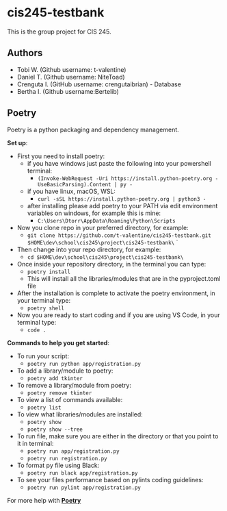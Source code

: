 # cis245-testbank

This is the group project for CIS 245.

## Authors

- Tobi W. (Github username: t-valentine)
- Daniel T. (Github username: NiteToad)
- Crenguta I. (GitHub username: crengutaibrian) - Database
- Bertha I. (Github username:Bertelib)

## Poetry

Poetry is a python packaging and dependency management.

**Set up**:

- First you need to install poetry:
  - if you have windows just paste the following into your powershell terminal:
    - `(Invoke-WebRequest -Uri https://install.python-poetry.org -UseBasicParsing).Content | py -`
  - if you have linux, macOS, WSL:
    - `curl -sSL https://install.python-poetry.org | python3 -`
  - after installing please add poetry to your PATH via edit environment variables on windows, for example this is mine:
    - `C:\Users\Dtorr\AppData\Roaming\Python\Scripts`
- Now you clone repo in your preferred directory, for example:
  - `git clone https://github.com/t-valentine/cis245-testbank.git $HOME\dev\school\cis245\project\cis245-testbank\` `
- Then change into your repo directory, for example:
  - `cd $HOME\dev\school\cis245\project\cis245-testbank\`
- Once inside your repository directory, in the terminal you can type:
  - `poetry install`
  - This will install all the libraries/modules that are in the pyproject.toml file
- After the installation is complete to activate the poetry environment, in your terminal type:
  - `poetry shell`
- Now you are ready to start coding and if you are using VS Code, in your terminal type:
  - `code .`

**Commands to help you get started**:

- To run your script:
  - `poetry run python app/registration.py`
- To add a library/module to poetry:
  - `poetry add tkinter`
- To remove a library/module from poetry:
  - `poetry remove tkinter`
- To view a list of commands available:
  - `poetry list`
- To view what libraries/modules are installed:
  - `poetry show`
  - `poetry show --tree`
- To run file, make sure you are either in the directory or that you point to it in terminal:
  - `poetry run app/registration.py`
  - `poetry run registration.py`
- To format py file using Black:
  - `poetry run black app/registration.py`
- To see your files performance based on pylints coding guidelines:
  - `poetry run pylint app/registration.py`

For more help with **[Poetry](https://python-poetry.org/docs/)**
